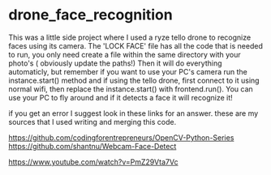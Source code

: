 # drone_face_recognition
This was a little side project where I used a ryze tello drone to recognize faces using its camera.
The 'LOCK FACE' file has all the code that is needed to run, 
you only need create a file within the same directory with your photo's ( obviously update the paths!)
Then it will do everything automaticly, but remember if you want to use your PC's camera run the instance.start() method 
and if using the tello drone, first connect to it using normal wifi, then replace the instance.start() with frontend.run().
You can use your PC to fly around and if it detects a face it will recognize it!

if you get an error I suggest look in these links for an answer.
these are my sources that I used writing and merging this code.

https://github.com/codingforentrepreneurs/OpenCV-Python-Series
https://github.com/shantnu/Webcam-Face-Detect

https://www.youtube.com/watch?v=PmZ29Vta7Vc

